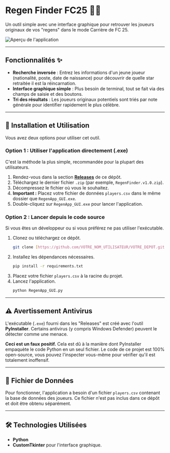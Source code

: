 # Regen Finder FC25 🕵️‍♂️

Un outil simple avec une interface graphique pour retrouver les joueurs originaux de vos "regens" dans le mode Carrière de FC 25.

![Aperçu de l'application](https://imgur.com/gtZrJVC)

---

## Fonctionnalités ✨

- **Recherche inversée** : Entrez les informations d'un jeune joueur (nationalité, poste, date de naissance) pour découvrir de quelle star retraitée il est la réincarnation.
- **Interface graphique simple** : Plus besoin de terminal, tout se fait via des champs de saisie et des boutons.
- **Tri des résultats** : Les joueurs originaux potentiels sont triés par note générale pour identifier rapidement le plus célèbre.

---

## 🚀 Installation et Utilisation

Vous avez deux options pour utiliser cet outil.

### Option 1 : Utiliser l'application directement (.exe)

C'est la méthode la plus simple, recommandée pour la plupart des utilisateurs.

1.  Rendez-vous dans la section **[Releases](https://github.com/VOTRE_NOM_UTILISATEUR/VOTRE_DEPOT/releases)** de ce dépôt.
2.  Téléchargez le dernier fichier `.zip` (par exemple, `RegenFinder.v1.0.zip`).
3.  Décompressez le fichier où vous le souhaitez.
4.  **Important :** Placez votre fichier de données `players.csv` dans le même dossier que `RegenApp_GUI.exe`.
5.  Double-cliquez sur `RegenApp_GUI.exe` pour lancer l'application.

### Option 2 : Lancer depuis le code source

Si vous êtes un développeur ou si vous préférez ne pas utiliser l'exécutable.

1.  Clonez ou téléchargez ce dépôt.
    ```bash
    git clone [https://github.com/VOTRE_NOM_UTILISATEUR/VOTRE_DEPOT.git](https://github.com/VOTRE_NOM_UTILISATEUR/VOTRE_DEPOT.git)
    ```
2.  Installez les dépendances nécessaires.
    ```bash
    pip install -r requirements.txt
    ```
3.  Placez votre fichier `players.csv` à la racine du projet.
4.  Lancez l'application.
    ```bash
    python RegenApp_GUI.py
    ```

---

## ⚠️ Avertissement Antivirus

L'exécutable (`.exe`) fourni dans les "Releases" est créé avec l'outil **PyInstaller**. Certains antivirus (y compris Windows Defender) peuvent le détecter comme une menace.

**Ceci est un faux positif.** Cela est dû à la manière dont PyInstaller empaquète le code Python en un seul fichier. Le code de ce projet est 100% open-source, vous pouvez l'inspecter vous-même pour vérifier qu'il est totalement inoffensif.

---

## 📄 Fichier de Données

Pour fonctionner, l'application a besoin d'un fichier `players.csv` contenant la base de données des joueurs. Ce fichier n'est pas inclus dans ce dépôt et doit être obtenu séparément.

---

## 🛠️ Technologies Utilisées

- **Python**
- **CustomTkinter** pour l'interface graphique.
